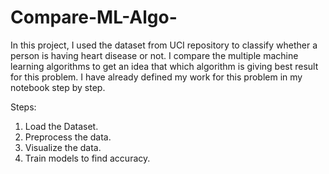# Compare-ML-Algo-

In this project, I used the dataset from UCI repository to classify whether a person is having heart disease or not. I compare the multiple machine learning algorithms to get an idea that which algorithm is giving best result for this problem. I have already defined my work for this problem in my notebook step by step.

Steps:
1. Load the Dataset.
2. Preprocess the data.
3. Visualize the data.
4. Train models to find accuracy.

